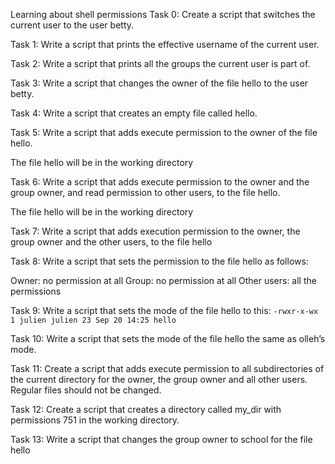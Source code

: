 Learning about shell permissions
Task 0: Create a script that switches the current user to the user betty.

Task 1: Write a script that prints the effective username of the current user.

Task 2: Write a script that prints all the groups the current user is part of.

Task 3: Write a script that changes the owner of the file hello to the user betty.

Task 4: Write a script that creates an empty file called hello.

Task 5: Write a script that adds execute permission to the owner of the file hello.

The file hello will be in the working directory

Task 6: Write a script that adds execute permission to the owner and the group owner, and read permission to other users, to the file hello.

The file hello will be in the working directory

Task 7: Write a script that adds execution permission to the owner, the group owner and the other users, to the file hello

Task 8: Write a script that sets the permission to the file hello as follows:

Owner: no permission at all
Group: no permission at all
Other users: all the permissions

Task 9: Write a script that sets the mode of the file hello to this: ```-rwxr-x-wx 1 julien julien 23 Sep 20 14:25 hello```


Task 10: Write a script that sets the mode of the file hello the same as olleh’s mode.

Task 11: Create a script that adds execute permission to all subdirectories of the current directory for the owner, the group owner and all other users. Regular files should not be changed.

Task 12: Create a script that creates a directory called my_dir with permissions 751 in the working directory.

Task 13: Write a script that changes the group owner to school for the file hello